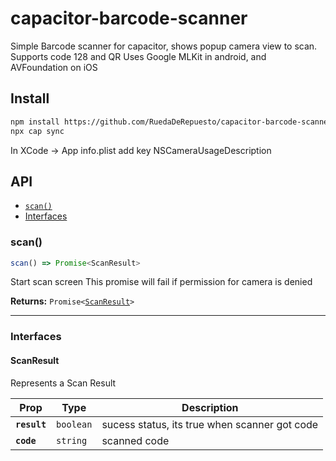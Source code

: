 # capacitor-barcode-scanner

Simple Barcode scanner for capacitor, shows popup camera view to scan.
Supports code 128 and QR
Uses Google MLKit in android, and AVFoundation on iOS

## Install

```bash
npm install https://github.com/RuedaDeRepuesto/capacitor-barcode-scanner
npx cap sync
```

In XCode -> App info.plist add key NSCameraUsageDescription

## API

<docgen-index>

* [`scan()`](#scan)
* [Interfaces](#interfaces)

</docgen-index>

<docgen-api>
<!--Update the source file JSDoc comments and rerun docgen to update the docs below-->

### scan()

```typescript
scan() => Promise<ScanResult>
```

Start scan screen
This promise will fail if permission for camera is denied

**Returns:** <code>Promise&lt;<a href="#scanresult">ScanResult</a>&gt;</code>

--------------------


### Interfaces


#### ScanResult

Represents a Scan Result

| Prop         | Type                 | Description                                   |
| ------------ | -------------------- | --------------------------------------------- |
| **`result`** | <code>boolean</code> | sucess status, its true when scanner got code |
| **`code`**   | <code>string</code>  | scanned code                                  |

</docgen-api>
